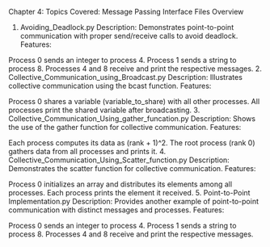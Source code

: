 Chapter 4:
Topics Covered:
Message Passing Interface
Files Overview
1. Avoiding_Deadlock.py
Description: Demonstrates point-to-point communication with proper send/receive calls to avoid deadlock.
Features:

Process 0 sends an integer to process 4.
Process 1 sends a string to process 8.
Processes 4 and 8 receive and print the respective messages.
2. Collective_Communication_using_Broadcast.py
Description: Illustrates collective communication using the bcast function.
Features:

Process 0 shares a variable (variable_to_share) with all other processes.
All processes print the shared variable after broadcasting.
3. Collective_Communication_Using_gather_funcation.py
Description: Shows the use of the gather function for collective communication.
Features:

Each process computes its data as (rank + 1)^2.
The root process (rank 0) gathers data from all processes and prints it.
4. Collective_Communication_Using_Scatter_function.py
Description: Demonstrates the scatter function for collective communication.
Features:

Process 0 initializes an array and distributes its elements among all processes.
Each process prints the element it received.
5. Point-to-Point Implementation.py
Description: Provides another example of point-to-point communication with distinct messages and processes.
Features:

Process 0 sends an integer to process 4.
Process 1 sends a string to process 8.
Processes 4 and 8 receive and print the respective messages.
